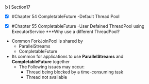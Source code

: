 [x] Section17
- [x] #Chapter 54 CompletableFuture -Default Thread Pool
  
- [x] #Chapter 55 CompletableFuture  -User Defained ThreadPool using ExecutorService
***Why use a different ThreadPool?
- Common ForkJoinPool is shared by
    - ParallelStreams
    - CompletableFuture
- Its common for applications to use **ParallelStreams** and **CompletableFuture** together
  - The Following issues may occur:
    - Thread being blocked by a time-consuming task
    - Thread not available